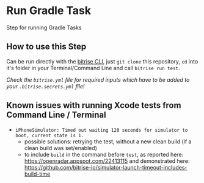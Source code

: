 # Run Gradle Task

Step for running Gradle Tasks

## How to use this Step

Can be run directly with the [bitrise CLI](https://github.com/bitrise-io/bitrise),
just `git clone` this repository, `cd` into it's folder in your Terminal/Command Line
and call `bitrise run test`.

*Check the `bitrise.yml` file for required inputs which have to be
added to your `.bitrise.secrets.yml` file!*


## Known issues with running Xcode tests from Command Line / Terminal

* `iPhoneSimulator: Timed out waiting 120 seconds for simulator to boot, current state is 1.`
    * possible solutions: retrying the test, without a new clean build (if a clean build was set/enabled)
    * to include `build` in the command before `test`, as reported here: https://openradar.appspot.com/22413115 and demonstrated here: https://github.com/bitrise-io/simulator-launch-timeout-includes-build-time
